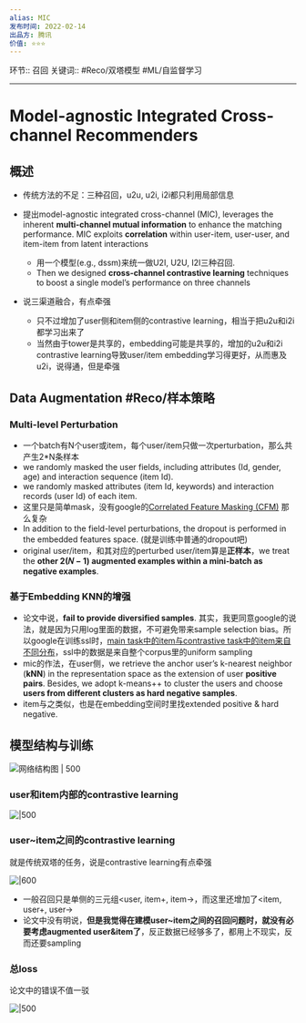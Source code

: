 ```yaml
---
alias: MIC
发布时间: 2022-02-14
出品方: 腾讯 
价值: ⭐⭐⭐
---
```


环节:: 召回
关键词:: #Reco/双塔模型 #ML/自监督学习 

---

# Model-agnostic Integrated Cross-channel Recommenders 

## 概述
* 传统方法的不足：三种召回，u2u, u2i, i2i都只利用局部信息
* 提出model-agnostic integrated cross-channel (MIC), leverages the inherent **multi-channel mutual information** to enhance the matching performance. MIC exploits **correlation** within user-item, user-user, and item-item from latent interactions

  * 用一个模型(e.g., dssm)来统一做U2I, U2U, I2I三种召回.
  * Then we designed **cross-channel contrastive learning** techniques to boost a single model’s performance on three channels
* 说三渠道融合，有点牵强

  * 只不过增加了user侧和item侧的contrastive learning，相当于把u2u和i2i都学习出来了
  * 当然由于tower是共享的，embedding可能是共享的，增加的u2u和i2i contrastive learning导致user/item embedding学习得更好，从而惠及u2i，说得通，但是牵强

## Data Augmentation #Reco/样本策略

### Multi-level Perturbation

* 一个batch有N个user或item，每个user/item只做一次perturbation，那么共产生2\*N条样本
* we randomly masked the user fields, including attributes (Id, gender, age) and interaction sequence (item Id).
* we randomly masked attributes (item Id, keywords) and interaction records (user Id) of each item.
* 这里只是简单mask，没有google的[Correlated Feature Masking (CFM)](siyuan://blocks/20211114095148-cy97sl5) 那么复杂
* In addition to the field-level perturbations, the dropout is performed in the embedded features space. (就是训练中普通的dropout吧)
* original user/item，和其对应的perturbed user/item算是**正样本**，we treat the **other 2(𝑁 − 1) augmented examples within a mini-batch as negative examples**.

### 基于Embedding KNN的增强

* 论文中说，**fail to provide diversified samples**. 其实，我更同意google的说法，就是因为只用log里面的数据，不可避免带来sample selection bias。所以google在训练ssl时，[main task中的item与contrastive task中的item来自不同分布](siyuan://blocks/20211114095148-0u7yjqo)，ssl中的数据是来自整个corpus里的uniform sampling
* mic的作法，在user侧，we retrieve the anchor user’s k-nearest neighbor (**kNN**) in the representation space as the extension of user **positive pairs**. Besides, we adopt k-means++ to cluster the users and choose **users from different clusters as hard negative samples**.
* item与之类似，也是在embedding空间时里找extended positive & hard negative.

## 模型结构与训练

![网络结构图 | 500](https://api2.mubu.com/v3/document_image/1bb73dc2-c4d8-4c74-9be7-11b3fcf0cf07-11457030.jpg)

### user和item内部的contrastive learning

![|500](https://api2.mubu.com/v3/document_image/b2334713-4d59-427e-8315-999c9470240c-11457030.jpg)

### user~item之间的contrastive learning

就是传统双塔的任务，说是contrastive learning有点牵强

![|600](https://api2.mubu.com/v3/document_image/edc76282-8c2b-4f1d-b893-d04b09464fa2-11457030.jpg)

* 一般召回只是单侧的三元组<user, item+, item->，而这里还增加了<item, user+, user->
* 论文中没有明说，**但是我觉得在建模user~item之间的召回问题时，就没有必要考虑augmented user&item了**，反正数据已经够多了，都用上不现实，反而还要sampling

### 总loss

论文中的错误不值一驳

![|500](https://api2.mubu.com/v3/document_image/27baae2b-5814-4520-b3d2-81de78b0c257-11457030.jpg)


